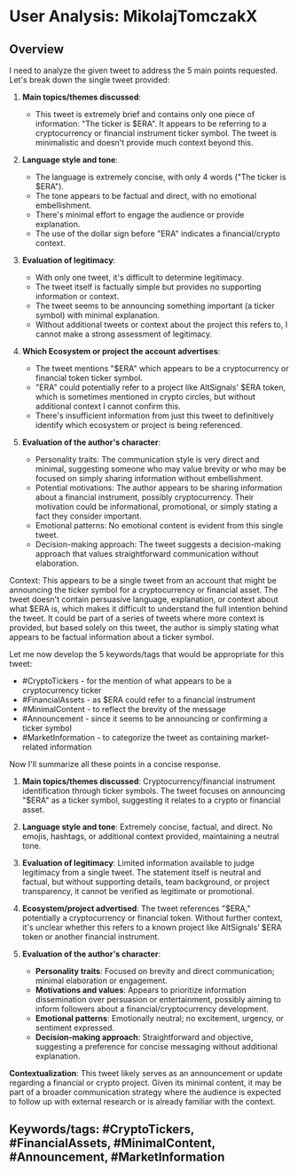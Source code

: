# User Analysis: MikolajTomczakX

## Overview

<think>
I need to analyze the given tweet to address the 5 main points requested. Let's break down the single tweet provided:

1. **Main topics/themes discussed**:
   - This tweet is extremely brief and contains only one piece of information: "The ticker is $ERA". It appears to be referring to a cryptocurrency or financial instrument ticker symbol. The tweet is minimalistic and doesn't provide much context beyond this.

2. **Language style and tone**:
   - The language is extremely concise, with only 4 words ("The ticker is $ERA").
   - The tone appears to be factual and direct, with no emotional embellishment.
   - There's minimal effort to engage the audience or provide explanation.
   - The use of the dollar sign before "ERA" indicates a financial/crypto context.

3. **Evaluation of legitimacy**:
   - With only one tweet, it's difficult to determine legitimacy.
   - The tweet itself is factually simple but provides no supporting information or context.
   - The tweet seems to be announcing something important (a ticker symbol) with minimal explanation.
   - Without additional tweets or context about the project this refers to, I cannot make a strong assessment of legitimacy.

4. **Which Ecosystem or project the account advertises**:
   - The tweet mentions "$ERA" which appears to be a cryptocurrency or financial token ticker symbol.
   - "ERA" could potentially refer to a project like AltSignals' $ERA token, which is sometimes mentioned in crypto circles, but without additional context I cannot confirm this.
   - There's insufficient information from just this tweet to definitively identify which ecosystem or project is being referenced.

5. **Evaluation of the author's character**:
   - Personality traits: The communication style is very direct and minimal, suggesting someone who may value brevity or who may be focused on simply sharing information without embellishment.
   - Potential motivations: The author appears to be sharing information about a financial instrument, possibly cryptocurrency. Their motivation could be informational, promotional, or simply stating a fact they consider important.
   - Emotional patterns: No emotional content is evident from this single tweet.
   - Decision-making approach: The tweet suggests a decision-making approach that values straightforward communication without elaboration.

Context:
This appears to be a single tweet from an account that might be announcing the ticker symbol for a cryptocurrency or financial asset. The tweet doesn't contain persuasive language, explanation, or context about what $ERA is, which makes it difficult to understand the full intention behind the tweet. It could be part of a series of tweets where more context is provided, but based solely on this tweet, the author is simply stating what appears to be factual information about a ticker symbol.

Let me now develop the 5 keywords/tags that would be appropriate for this tweet:
- #CryptoTickers - for the mention of what appears to be a cryptocurrency ticker
- #FinancialAssets - as $ERA could refer to a financial instrument
- #MinimalContent - to reflect the brevity of the message
- #Announcement - since it seems to be announcing or confirming a ticker symbol
- #MarketInformation - to categorize the tweet as containing market-related information

Now I'll summarize all these points in a concise response.
</think>

1. **Main topics/themes discussed**: Cryptocurrency/financial instrument identification through ticker symbols. The tweet focuses on announcing "$ERA" as a ticker symbol, suggesting it relates to a crypto or financial asset.

2. **Language style and tone**: Extremely concise, factual, and direct. No emojis, hashtags, or additional context provided, maintaining a neutral tone.

3. **Evaluation of legitimacy**: Limited information available to judge legitimacy from a single tweet. The statement itself is neutral and factual, but without supporting details, team background, or project transparency, it cannot be verified as legitimate or promotional.

4. **Ecosystem/project advertised**: The tweet references "$ERA," potentially a cryptocurrency or financial token. Without further context, it's unclear whether this refers to a known project like AltSignals’ $ERA token or another financial instrument.

5. **Evaluation of the author's character**:
   - **Personality traits**: Focused on brevity and direct communication; minimal elaboration or engagement.
   - **Motivations and values**: Appears to prioritize information dissemination over persuasion or entertainment, possibly aiming to inform followers about a financial/cryptocurrency development.
   - **Emotional patterns**: Emotionally neutral; no excitement, urgency, or sentiment expressed.
   - **Decision-making approach**: Straightforward and objective, suggesting a preference for concise messaging without additional explanation.

**Contextualization**: This tweet likely serves as an announcement or update regarding a financial or crypto project. Given its minimal content, it may be part of a broader communication strategy where the audience is expected to follow up with external research or is already familiar with the context.

**Keywords/tags**: #CryptoTickers, #FinancialAssets, #MinimalContent, #Announcement, #MarketInformation
---
